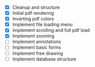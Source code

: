 - [x] Cleanup and structure
- [x] Initial pdf rendering
- [x] Inverting pdf colors
- [x] Implement file loading menu
- [x] Implement scrolling and full pdf load
- [x] Implement zooming
- [ ] Implement annotations
- [ ] Implement basic forms
- [ ] Implement free drawing
- [ ] Implement database structure
